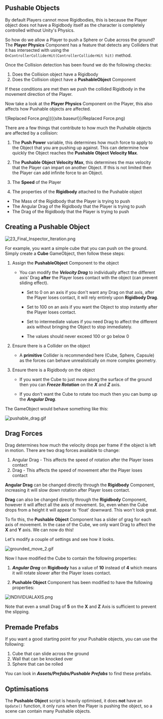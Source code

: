 ## Pushable Objects

By default Players cannot move Rigidbodies, this is because the Player object does not have a Rigidbody itself as the character is completely controlled without Unity's Physics.

So how do we allow a Player to push a Sphere or Cube across the ground? The **Player Physics** Component has a feature that detects any Colliders that it has intersected with using the ```OnControllerColliderHit(ControllerColliderHit hit)``` method. 

Once the Collision detection has been found we do the following checks:

1. Does the Collision object have a Rigidbody
2. Does the Collision object have a **PushableObject** Component

If these conditions are met then we push the collided Rigidbody in the movement direction of the Player.

Now take a look at the **Player Physics** Component on the Player, this also affects how Pushable objects are affected.

![Replaced Force.png]({{site.baseurl}}/Replaced Force.png)

There are a few things that contribute to how much the Pushable objects are affected by a collision:

1. The **Push Power** variable, this determines how much force to apply to the Object that you are pushing up against. This can determine how quickly the Object reaches the **Pushable Object Velocity Max**.

2. The **Pushable Object Velocity Max**, this determines the max velocity that the Player can impart on another Object. If this is not limited then the Player can add infinite force to an Object.

3. The **Speed** of the Player

4. The properties of the **Rigidbody** attached to the Pushable object

  - The Mass of the Rigidbody that the Player is trying to push
  - The Angular Drag of the Rigidbody that the Player is trying to push
  - The Drag of the Rigidbody that the Player is trying to push

## Creating a Pushable Object

![23_Final_Inspector_Iteration.png]({{site.baseurl}}/23_Final_Inspector_Iteration.png)

For example, you want a simple cube that you can push on the ground. Simply create a **Cube** GameObject, then follow these steps:

1. Assign the **PushableObject** Component to the object

	- You can modify the ***Velocity Drag*** to individually affect the different axis' Drag __after__ the Player loses contact with the object (can prevent sliding effect).
    
    	- Set to 0 on an axis if you don't want any Drag on that axis, after the Player loses contact, it will rely entirely upon **Rigidbody Drag**.
        
        - Set to 100 on an axis if you want the Object to stop instantly after the Player loses contact.
        
        - Set to intermediate values if you need Drag to affect the different axis without bringing the Object to stop immediately.
        
        - The values should never exceed 100 or go below 0
        
2. Ensure there is a Collider on the object

	- A **primitive** Collider is recommended here (Cube, Sphere, Capsule) as the forces can behave unrealistically on more complex geometry. 
    
3. Ensure there is a Rigidbody on the object

	- If you want the Cube to just move along the surface of the ground then you can ***Freeze Rotation*** on the ***X*** and ***Z*** axis. 
    
    - If you don't want the Cube to rotate too much then you can bump up the ***Angular Drag***.
    
The GameObject would behave something like this:

![pushable_drag.gif]({{site.baseurl}}/pushable_drag.gif)

## Drag Forces

Drag determines how much the velocity drops per frame if the object is left in motion. There are two drag forces available to change:

1. Angular Drag - This affects the speed of rotation after the Player loses contact
2. Drag - This affects the speed of movement after the Player loses contact

**Angular Drag** can be changed directly through the **Rigidbody** Component, increasing it will slow down rotation after Player loses contact.

**Drag** can also be changed directly through the **Rigidbody** Component, however it will affect all the axis of movement. So, even when the Cube drops from a height it will appear to 'float' downward. This won't look great. 

To fix this, the **Pushable Object** Component has a slider of grag for each axis of movement. In the case of the Cube, we only want Drag to affect the **X** and **Y** axis. We can now do this!

Let's modify a couple of settings and see how it looks.

![grounded_move_2.gif]({{site.baseurl}}/grounded_move_2.gif)

Now I have modified the Cube to contain the following properties:

1. ***Angular Drag*** on **Rigidbody** has a value of **10** instead of **4** which means it will rotate slower after the Player loses contact.

2. **Pushable Object** Component has been modified to have the following properties:

![INDIVIDUALAXIS.png]({{site.baseurl}}/INDIVIDUALAXIS.png)

Note that even a small Drag of **5** on the **X** and **Z** Axis is sufficient to prevent the slipping.

## Premade Prefabs

If you want a good starting point for your Pushable objects, you can use the following:

1. Cube that can slide across the ground
2. Wall that can be knocked over
3. Sphere that can be rolled

You can look in ***Assets/Prefabs/Pushable Prefabs*** to find these prefabs.

## Optimisations

The **Pushable Object** script is heavily optimised, it does __not__ have an ``Update()`` function, it only runs when the Player is pushing the object, so a scene can contain many Pushable objects.
